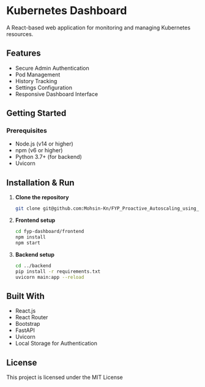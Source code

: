 # Kubernetes Dashboard

A React-based web application for monitoring and managing Kubernetes resources.

## Features

* Secure Admin Authentication
* Pod Management
* History Tracking
* Settings Configuration
* Responsive Dashboard Interface

## Getting Started

### Prerequisites

* Node.js (v14 or higher)
* npm (v6 or higher)
* Python 3.7+ (for backend)
* Uvicorn

## Installation & Run

1. **Clone the repository**

   ```bash
   git clone git@github.com:Mohsin-Kn/FYP_Proactive_Autoscaling_using_MachineLearning.git
   ```
2. **Frontend setup**

   ```bash
   cd fyp-dashboard/frontend
   npm install
   npm start
   ```
3. **Backend setup**

   ```bash
   cd ../backend
   pip install -r requirements.txt
   uvicorn main:app --reload
   ```

## Built With

* React.js
* React Router
* Bootstrap
* FastAPI
* Uvicorn
* Local Storage for Authentication

## License

This project is licensed under the MIT License
